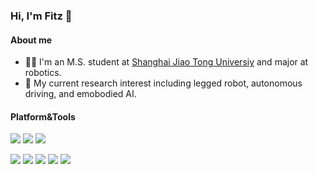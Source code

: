 ### Hi, I'm Fitz 👋

#### About me

- 👨‍🎓 I'm an M.S. student at [Shanghai Jiao Tong Universiy](https://en.sjtu.edu.cn/) and major at robotics.
- 🔬 My current research interest including legged robot, autonomous driving, and emobodied AI.

#### Platform&Tools

[![](https://img.shields.io/badge/Ubuntu-20.04%20LTS-E95420?style=for-the-badge&logo=Ubuntu)](https://ubuntu.com/)
[![](https://img.shields.io/badge/IDE-VS%20Code-blue?style=for-the-badge&logo=Visual-Studio-Code)](https://code.visualstudio.com/)
[![](https://img.shields.io/badge/-ROS-A8B9CC?style=for-the-badge&logo=ros&logoColor=ffffff)](https://ros.org/)

[![](https://img.shields.io/badge/C-00599C?style=for-the-badge&logo=c&logoColor=white)](https://isocpp.org/)
[![](https://img.shields.io/badge/-C++-00599C?style=for-the-badge&logo=c%2B%2B&logoColor=ffffff)](https://isocpp.org/)
[![](https://img.shields.io/badge/Python-14354C?style=for-the-badge&logo=python&logoColor=white)](https://python.org/)
[![](https://img.shields.io/badge/Solidity-e6e6e6?style=for-the-badge&logo=solidity&logoColor=black)](https://soliditylang.org/)
[![](https://img.shields.io/badge/Node.js-43853D?style=for-the-badge&logo=node.js&logoColor=white)](https://nodejs.org/en)
